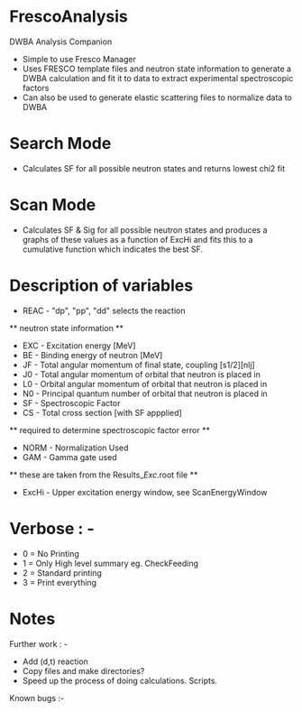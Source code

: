 # FrescoAnalysis
DWBA Analysis Companion

- Simple to use Fresco Manager
- Uses FRESCO template files and neutron state information to generate a DWBA calculation and fit it to data to extract experimental spectroscopic factors
- Can also be used to generate elastic scattering files to normalize data to DWBA

  
  
# Search Mode

- Calculates SF for all possible neutron states and returns lowest chi2 fit

# Scan Mode

- Calculates SF & Sig for all possible neutron states and produces a graphs of these values as a function of ExcHi and fits this to a cumulative function which indicates the best SF.

# Description of variables

- REAC - "dp", "pp", "dd" selects the reaction

** neutron state information **  
- EXC - Excitation energy [MeV]
- BE  - Binding energy of neutron [MeV]
- JF  - Total angular momentum of final state, coupling [s1/2][nlj]
- J0  - Total angular momentum of orbital that neutron is placed in
- L0  - Orbital angular momentum of orbital that neutron is placed in
- N0  - Principal quantum number of orbital that neutron is placed in
- SF  - Spectroscopic Factor
- CS - Total cross section [with SF appplied] 

** required to determine spectroscopic factor error **
 - NORM - Normalization Used
 - GAM  - Gamma gate used 
 
** these are taken from the Results_*Exc*.root file **
- ExcHi - Upper excitation energy window, see ScanEnergyWindow

# Verbose : -
 - 0   =   No Printing 
 - 1   =   Only High level summary eg. CheckFeeding
 - 2   =   Standard printing
 - 3   =   Print everything


# Notes

 Further work : -
 - Add (d,t) reaction
 - Copy files and make directories?
 - Speed up the process of doing calculations. Scripts.
   
 Known bugs :-
